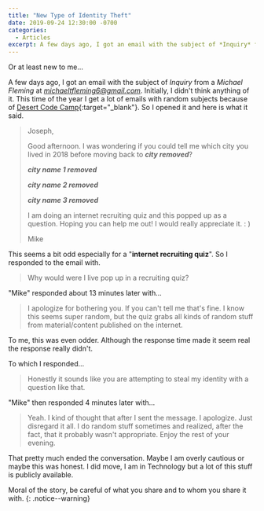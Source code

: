 ```yaml
---
title: "New Type of Identity Theft"
date: 2019-09-24 12:30:00 -0700
categories:
  - Articles
excerpt: A few days ago, I got an email with the subject of *Inquiry* from a *Michael Fleming* at *michaeltfleming6@gmail.com*.  Initially, I didn't think anything of it.  This time of the year I get a lot of emails with random subjects because of [Desert Code Camp](https://www.desertcodecamp.com/home). So I opened it and here is what it said.
---
```


Or at least new to me...

A few days ago, I got an email with the subject of *Inquiry* from a *Michael Fleming* at *michaeltfleming6@gmail.com*.  Initially, I didn't think anything of it.  This time of the year I get a lot of emails with random subjects because of [Desert Code Camp](https://www.desertcodecamp.com/home){:target="_blank"}. So I opened it and here is what it said.

> Joseph,
>
> Good afternoon.  I was wondering if you could tell me which city you lived in 2018 before moving back to ***city removed***?
>
> ***city name 1 removed***
>
> ***city name 2 removed***
>
> ***city name 3 removed***
>
> I am doing an internet recruiting quiz and this popped up as a question.  Hoping you can help me out!  I would really appreciate it.  : )
>
> Mike

This seems a bit odd especially for a "**internet recruiting quiz**". So I responded to the email with.

> Why would were I live pop up in a recruiting quiz?

"Mike" responded about 13 minutes later with...

> I apologize for bothering you.  If you can't tell me that's fine.  I know this seems super random, but the quiz grabs all kinds of random stuff from material/content published on the internet.

To me, this was even odder.  Although the response time made it seem real the response really didn't.

To which I responded...

> Honestly it sounds like you are attempting to steal my identity with a question like that.

"Mike" then responded 4 minutes later with...

> Yeah.  I kind of thought that after I sent the message.  I apologize.  Just disregard it all.  I do random stuff sometimes and realized, after the fact, that it probably wasn't appropriate.  Enjoy the rest of your evening.

That pretty much ended the conversation.  Maybe I am overly cautious or maybe this was honest.  I did move, I am in Technology but a lot of this stuff is publicly available.

Moral of the story, be careful of what you share and to whom you share it with.
{: .notice--warning}
